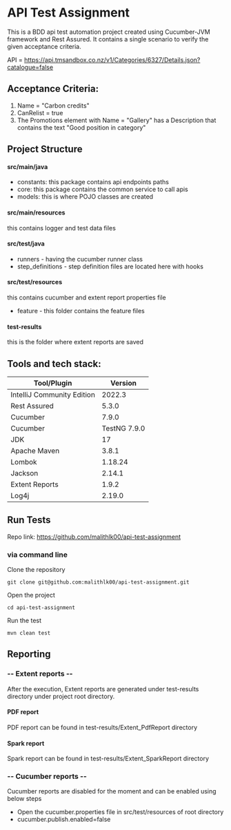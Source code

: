 # API Test Assignment

This is a BDD api test automation project created using Cucumber-JVM framework and Rest Assured. It contains a single scenario to verify the given acceptance criteria.

API = https://api.tmsandbox.co.nz/v1/Categories/6327/Details.json?catalogue=false

## Acceptance Criteria:

1. Name = "Carbon credits"
2. CanRelist = true
3. The Promotions element with Name = "Gallery" has a Description that contains the text "Good position in category"

## Project Structure

#### src/main/java
- constants: this package contains api endpoints paths
- core: this package contains the common service to call apis
- models: this is where POJO classes are created


#### src/main/resources
this contains logger and test data files


#### src/test/java
- runners - having the cucumber runner class
- step_definitions - step definition files are located here with hooks


#### src/test/resources
this contains cucumber and extent report properties file
- feature - this folder contains the feature files

#### test-results
this is the folder where extent reports are saved

## Tools and tech stack:

| Tool/Plugin                | Version      |
|----------------------------|--------------|
| IntelliJ Community Edition | 2022.3       |
| Rest Assured | 5.3.0        |
| Cucumber | 7.9.0        |
| Cucumber | TestNG 7.9.0 |
| JDK | 17           |
| Apache Maven | 3.8.1        |
| Lombok | 1.18.24      |
| Jackson | 2.14.1       |
| Extent Reports | 1.9.2        |
| Log4j | 2.19.0       |



## Run Tests

Repo link: https://github.com/malithlk00/api-test-assignment

### via command line

Clone the repository
```ssh
git clone git@github.com:malithlk00/api-test-assignment.git
```
Open the project
```ssh
cd api-test-assignment
```
Run the test
```ssh
mvn clean test
```

## Reporting

### -- Extent reports --
After the execution, Extent reports are generated under test-results directory under project root directory.

#### PDF report
PDF report can be found in test-results/Extent_PdfReport directory

#### Spark report
Spark report can be found in test-results/Extent_SparkReport directory

### -- Cucumber reports --
Cucumber reports are disabled for the moment and can be enabled using below steps
- Open the cucumber.properties file in src/test/resources of root directory
- cucumber.publish.enabled=false
